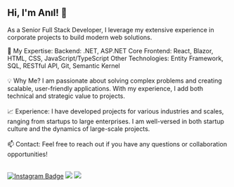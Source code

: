 ## Hi, I'm Anıl! 👋
As a Senior Full Stack Developer, I leverage my extensive experience in corporate projects to build modern web solutions.

🔹 My Expertise:
Backend: .NET, ASP.NET Core
Frontend: React, Blazor, HTML, CSS, JavaScript/TypeScript
Other Technologies: Entity Framework, SQL, RESTful API, Git, Semantic Kernel
<br/>
<br/>
💡 Why Me?
I am passionate about solving complex problems and creating scalable, user-friendly applications. With my experience, I add both technical and strategic value to projects.
<br/>
<br/>
📈 Experience:
I have developed projects for various industries and scales, ranging from startups to large enterprises. I am well-versed in both startup culture and the dynamics of large-scale projects.
<br/>
<br/>
📫 Contact:
Feel free to reach out if you have any questions or collaboration opportunities!
<br/>
<br/>

[![Instagram Badge](https://img.shields.io/badge/-Instagram-C13584?style=flat-quare&labelColor=C13584&logo=instagram&logoColor=white&link=link)](https://www.instagram.com/anil.cet) 
[![](https://img.shields.io/badge/LinkedIn-%230077B5.svg?&style=flat&logo=linkedin&logoColor=white)](https://www.linkedin.com/in/anilcetin/)
[![](https://img.shields.io/badge/Email-anilcetin.dev@gmail.com-white)](mailto:dev.anilcetin@gmail.com) 

